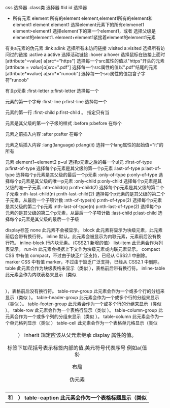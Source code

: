 css                        选择器
.class类                        选择器
#id id                        选择器
* 所有元素
element 所有的element
element,element1所有的element和element1
element element1                        选择element元素下的所有elemenet1
element>element1                        选择element下的第一个element1，或者                        选择父级是element的element1.
element+element1紧接着element的element1元素



有关a元素的伪元素
:link	a:link	选择所有未访问链接
:visited	a:visited	选择所有访问过的链接
:active	a:active	选择活动链接
:hover	a:hover	选择鼠标在链接上面时
[attribute^=value]	a[src^="https"]	选择每一个src属性的值以"https"开头的元素
[attribute$=value]	a[src$=".pdf"]	选择每一个src属性的值以".pdf"结尾的元素
[attribute*=value]	a[src*="runoob"]	选择每一个src属性的值包含子字符"runoob"

有关p元素
:first-letter	p:first-letter	选择每一个<p>元素的第一个字母
:first-line	p:first-line	选择每一个<p>元素的第一行
:first-child	p:first-child	。	指定只有当<p>元素是其父级的第一个子级的样式
:before	p:before	在每个<p>元素之前插入内容
:after	p:after	在每个<p>元素之后插入内容
:lang(language)	p:lang(it)	选择一个lang属性的起始值="it"的所有<p>元素
element1~element2		p~ul 	选择p元素之后的每一个ul元
:first-of-type	p:first-of-type	选择每个p元素是其父级的第一个p元素
:last-of-type	p:last-of-type	选择每个p元素是其父级的最后一个p元素
:only-of-type	p:only-of-type	选择每个p元素是其父级的唯一p元素
:only-child	p:only-child	选择每个p元素是其父级的唯一子元素
:nth-child(n)	p:nth-child(2)	选择每个p元素是其父级的第二个子元素
:nth-last-child(n)	p:nth-last-child(2)	选择每个p元素的是其父级的第二个子元素，从最后一个子项计数
:nth-of-type(n)	p:nth-of-type(2)	选择每个p元素是其父级的第二个p元素
:nth-last-of-type(n)	p:nth-last-of-type(2)	选择每个p元素的是其父级的第二个p元素，从最后一个子项计数
:last-child	p:last-child	选择每个p元素是其父级的最后一个子级



display标签
none	此元素不会被显示。
block	此元素将显示为块级元素，此元素前后会带有换行符。
inline	默认。此元素会被显示为内联元素，元素前后没有换行符。
inline-block	行内块元素。（CSS2.1 新增的值）
list-item	此元素会作为列表显示。
run-in	此元素会根据上下文作为块级元素或内联元素显示。
compact	CSS 中有值 compact，不过由于缺乏广泛支持，已经从 CSS2.1 中删除。
marker	CSS 中有值 marker，不过由于缺乏广泛支持，已经从 CSS2.1 中删除。
table	此元素会作为块级表格来显示（类似 <table>），表格前后带有换行符。
inline-table	此元素会作为内联表格来显示（类似 <table>），表格前后没有换行符。
table-row-group	此元素会作为一个或多个行的分组来显示（类似 <tbody>）。
table-header-group	此元素会作为一个或多个行的分组来显示（类似 <thead>）。
table-footer-group	此元素会作为一个或多个行的分组来显示（类似 <tfoot>）。
table-row	此元素会作为一个表格行显示（类似 <tr>）。
table-column-group	此元素会作为一个或多个列的分组来显示（类似 <colgroup>）。
table-column	此元素会作为一个单元格列显示（类似 <col>）
table-cell	此元素会作为一个表格单元格显示（类似 <td> 和 <th>）
table-caption	此元素会作为一个表格标题显示（类似 <caption>）
inherit	规定应该从父元素继承 display 属性的值。



标签下加花括号表示标签内部的值,美元符号代表序号
例如a{值$}



布局



伪元素




